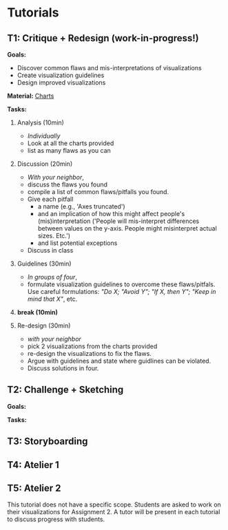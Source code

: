 # Tutorials

## T1: Critique + Redesign (work-in-progress!)

__Goals:__
* Discover common flaws and mis-interpretations of visualizations
* Create visualization guidelines
* Design improved visualizations

__Material:__ [Charts](junkcharts.md)

__Tasks:__

1. Analysis (10min)
   * _Individually_
   * Look at all the charts provided
   * list as many flaws as you can
2. Discussion (20min)
   * _With your neighbor_, 
   * discuss the flaws you found 
   * compile a list of common flaws/pitfalls you found. 
   * Give each pitfall 
      * a name (e.g., 'Axes truncated') 
      * and an implication of how this might affect people's (mis)interpretation ('People will mis-interpret differences between values on the y-axis. People might misinterpret actual sizes. Etc.')
      * and list potential exceptions
   * Discuss in class
3. Guidelines (30min)
   * _In groups of four_,
   * formulate visualization guidelines to overcome these flaws/pitfals. Use careful formulations: _"Do X; "Avoid Y"; "If X, then Y"; "Keep in mind that X"_, etc.

4. __break (10min)__

5. Re-design (30min)
   * _with your neighbor_
   * pick 2 visualizations from the charts provided
   * re-design the visualizations to fix the flaws. 
   * Argue with guidelines and state where guidlines can be violated.
   * Discuss solutions in four.




## T2: Challenge + Sketching

__Goals:__


__Tasks:__

## T3: Storyboarding


## T4: Atelier 1


## T5: Atelier 2

This tutorial does not have a specific scope. Students are asked to work on their visualizations for Assignment 2. A tutor will be present in each tutorial to discuss progress with students. 
